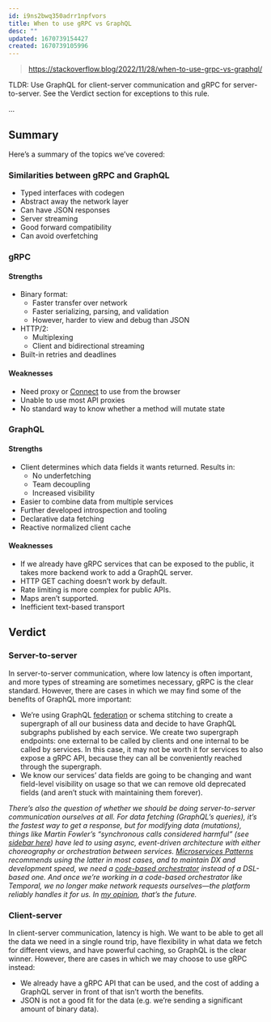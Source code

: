 ```yaml
---
id: i9ns2bwq350adrr1npfvors
title: When to use gRPC vs GraphQL
desc: ""
updated: 1670739154427
created: 1670739105996
---
```


> https://stackoverflow.blog/2022/11/28/when-to-use-grpc-vs-graphql/

TLDR: Use GraphQL for client-server communication and gRPC for server-to-server. See the Verdict section for exceptions to this rule.

...

## Summary

Here’s a summary of the topics we’ve covered:

### Similarities between gRPC and GraphQL

- Typed interfaces with codegen
- Abstract away the network layer
- Can have JSON responses
- Server streaming
- Good forward compatibility
- Can avoid overfetching

### gRPC

#### Strengths

- Binary format:
  - Faster transfer over network
  - Faster serializing, parsing, and validation
  - However, harder to view and debug than JSON
- HTTP/2:
  - Multiplexing
  - Client and bidirectional streaming
- Built-in retries and deadlines

#### Weaknesses

- Need proxy or [Connect](https://connect.build/docs/protocol/) to use from the browser
- Unable to use most API proxies
- No standard way to know whether a method will mutate state

### GraphQL

#### Strengths

- Client determines which data fields it wants returned. Results in:
  - No underfetching
  - Team decoupling
  - Increased visibility
- Easier to combine data from multiple services
- Further developed introspection and tooling
- Declarative data fetching
- Reactive normalized client cache

#### Weaknesses

- If we already have gRPC services that can be exposed to the public, it takes more backend work to add a GraphQL server.
- HTTP GET caching doesn’t work by default.
- Rate limiting is more complex for public APIs.
- Maps aren’t supported.
- Inefficient text-based transport

## Verdict

### Server-to-server

In server-to-server communication, where low latency is often important, and more types of streaming are sometimes necessary, gRPC is the clear standard. However, there are cases in which we may find some of the benefits of GraphQL more important:

- We’re using GraphQL [federation](https://www.apollographql.com/docs/federation/) or schema stitching to create a supergraph of all our business data and decide to have GraphQL subgraphs published by each service. We create two supergraph endpoints: one external to be called by clients and one internal to be called by services. In this case, it may not be worth it for services to also expose a gRPC API, because they can all be conveniently reached through the supergraph.
- We know our services’ data fields are going to be changing and want field-level visibility on usage so that we can remove old deprecated fields (and aren’t stuck with maintaining them forever).

_There’s also the question of whether we should be doing server-to-server communication ourselves at all. For data fetching (GraphQL’s queries), it’s the fastest way to get a response, but for modifying data (mutations), things like Martin Fowler’s “synchronous calls considered harmful” (see [sidebar here](https://www.martinfowler.com/articles/microservices.html?ref=wellarchitected#SynchronousCallsConsideredHarmful)) have led to using async, event-driven architecture with either choreography or orchestration between services. [Microservices Patterns](https://www.manning.com/books/microservices-patterns) recommends using the latter in most cases, and to maintain DX and development speed, we need a [code-based orchestrator](https://www.youtube.com/watch?v=6lSuDRRFgyY) instead of a DSL-based one. And once we’re working in a code-based orchestrator like Temporal, we no longer make network requests ourselves—the platform reliably handles it for us. In [my opinion](https://twitter.com/lorendsr/status/1419880024929415173), that’s the future._

### Client-server

In client-server communication, latency is high. We want to be able to get all the data we need in a single round trip, have flexibility in what data we fetch for different views, and have powerful caching, so GraphQL is the clear winner. However, there are cases in which we may choose to use gRPC instead:

- We already have a gRPC API that can be used, and the cost of adding a GraphQL server in front of that isn’t worth the benefits.
- JSON is not a good fit for the data (e.g. we’re sending a significant amount of binary data).
